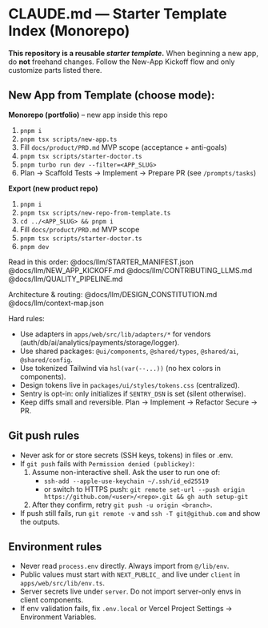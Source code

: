 # CLAUDE.md — Starter Template Index (Monorepo)

**This repository is a reusable _starter template_.** When beginning a new app, do **not** freehand changes.
Follow the New-App Kickoff flow and only customize parts listed there.

## New App from Template (choose mode):

**Monorepo (portfolio)** – new app inside this repo

1. `pnpm i`
2. `pnpm tsx scripts/new-app.ts`
3. Fill `docs/product/PRD.md` MVP scope (acceptance + anti-goals)
4. `pnpm tsx scripts/starter-doctor.ts`
5. `pnpm turbo run dev --filter=<APP_SLUG>`
6. Plan → Scaffold Tests → Implement → Prepare PR (see `/prompts/tasks`)

**Export (new product repo)**

1. `pnpm i`
2. `pnpm tsx scripts/new-repo-from-template.ts`
3. `cd ../<APP_SLUG> && pnpm i`
4. Fill `docs/product/PRD.md` MVP scope
5. `pnpm tsx scripts/starter-doctor.ts`
6. `pnpm dev`

Read in this order:
@docs/llm/STARTER_MANIFEST.json
@docs/llm/NEW_APP_KICKOFF.md
@docs/llm/CONTRIBUTING_LLMS.md
@docs/llm/QUALITY_PIPELINE.md

Architecture & routing:
@docs/llm/DESIGN_CONSTITUTION.md
@docs/llm/context-map.json

Hard rules:

- Use adapters in `apps/web/src/lib/adapters/*` for vendors (auth/db/ai/analytics/payments/storage/logger).
- Use shared packages: `@ui/components`, `@shared/types`, `@shared/ai`, `@shared/config`.
- Use tokenized Tailwind via `hsl(var(--...))` (no hex colors in components).
- Design tokens live in `packages/ui/styles/tokens.css` (centralized).
- Sentry is opt-in: only initializes if `SENTRY_DSN` is set (silent otherwise).
- Keep diffs small and reversible. Plan → Implement → Refactor Secure → PR.

## Git push rules

- Never ask for or store secrets (SSH keys, tokens) in files or .env.
- If `git push` fails with `Permission denied (publickey)`:
  1. Assume non-interactive shell. Ask the user to run one of:
     - `ssh-add --apple-use-keychain ~/.ssh/id_ed25519`
     - or switch to HTTPS push: `git remote set-url --push origin https://github.com/<user>/<repo>.git && gh auth setup-git`
  2. After they confirm, retry `git push -u origin <branch>`.
- If push still fails, run `git remote -v` and `ssh -T git@github.com` and show the outputs.

## Environment rules

- Never read `process.env` directly. Always import from `@/lib/env`.
- Public values must start with `NEXT_PUBLIC_` and live under `client` in `apps/web/src/lib/env.ts`.
- Server secrets live under `server`. Do not import server-only envs in client components.
- If env validation fails, fix `.env.local` or Vercel Project Settings → Environment Variables.
